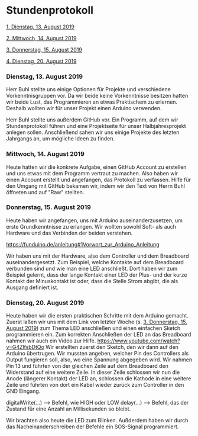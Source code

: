 # Stundenprotokoll

[1. Dienstag, 13. August 2019](#1)

[2. Mittwoch, 14. August 2019](#2)

[3. Donnerstag, 15. August 2019](#3)

[4. Dienstag, 20. August 2019](#4)


### <a name="1"></a>Dienstag, 13. August 2019
Herr Buhl stellte uns einige Optionen für Projekte und verschiedene Vorkenntnisgruppen vor. Da wir beide keine Vorkenntnisse besitzen hatten wir beide Lust, das Programmieren an etwas Praktischem zu erlernen. Deshalb wollten wir für unser Projekt einen Arduino verwenden. 

Herr Buhl stellte uns außerdem GitHub vor. Ein Programm, auf dem wir Stundenprotokoll führen und eine Projektseite für unser Halbjahresprojekt anlegen sollen. Anschließend sahen wir uns einige Projekte des letzten Jahrgangs an, um mögliche Ideen zu finden.

### <a name="2"></a> Mittwoch, 14. August 2019
Heute hatten wir die konkrete Aufgabe, einen GitHub Account zu erstellen und uns etwas mit dem Programm vertraut zu machen. Also haben wir einen Account erstellt und angefangen, das Protokoll zu verfassen. Hilfe für den Umgang mit GitHub bekamen wir, indem wir den Text von Herrn Buhl öffneten und auf "Raw" stellten.

### <a name="3"></a> Donnerstag, 15. August 2019
Heute haben wir angefangen, uns mit Arduino auseinanderzusetzen, um erste Grundkenntnisse zu erlangen. Wir wollten sowohl Soft- als auch Hardware und das Verbinden der beiden verstehen.

https://funduino.de/anleitung#1Vorwort_zur_Arduino_Anleitung

Wir haben uns mit der Hardware, also dem Controller und dem Breadboard auseinandergesetzt. Zum Beispiel, welche Kontakte auf dem Breadboard verbunden sind und wie man eine LED anschließt. Dort haben wir zum Beispiel gelernt, dass der lange Kontakt einer LED der Plus- und der kurze Kontakt der Minuskontakt ist oder, dass die Stelle Strom abgibt, die als Ausgang definiert ist.

### <a name="4"></a> Dienstag, 20. August 2019
Heute haben wir die ersten praktischen Schritte mit dem Arduino gemacht. Zuerst laßen wir uns mit dem Link von letzter Woche (s. [3. Donnerstag, 15. August 2019](#3)) zum Thema LED anschließen und einen einfachen Sketch programmieren ein. Zum korrekten Anschließen der LED an das Breadboard nahmen wir auch ein Video zur Hilfe.
https://www.youtube.com/watch?v=G4ZlfsbDtQo
Wir erstellten zuerst den Sketch, den wir dann auf den Arduino übertrugen. Wir mussten angeben, welcher Pin des Controllers als Output fungieren soll, also, wo eine Spannung abgegeben wird. Wir nahmen Pin 13 und führten von der gleichen Zeile auf dem Breadboard den Widerstand auf eine weitere Zeile. In dieser Zeile schlossen wir nun die Anode (längerer Kontakt) der LED an, schlossen die Kathode in eine weitere Zeile und führten von dort ein Kabel wieder zurück zum Controller in den GND Eingang. 

digitalWrite(...) --> Befehl, wie HIGH oder LOW
delay(...) --> Befehl, das der Zustand für eine Anzahl an Millisekunden so bleibt.

Wir brachten also heute die LED zum Blinken. Außderdem haben wir durch das Nacheinanderschreiben der Befehle ein SOS-Signal programmiert.
